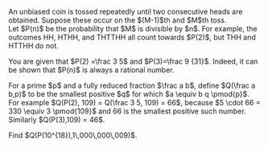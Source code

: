 <p>
An unbiased coin is tossed repeatedly until two consecutive heads are obtained. Suppose these occur on the $(M-1)$th and $M$th toss.<br />
Let $P(n)$ be the probability that $M$ is divisible by $n$. For example, the outcomes HH, HTHH, and THTTHH all count towards $P(2)$, but THH and HTTHH do not.</p>
<p>
You are given that $P(2) =\frac 3 5$ and $P(3)=\frac 9  {31}$. Indeed, it can be shown that $P(n)$ is always a rational number.</p>
<p>
For a prime $p$ and a fully reduced fraction $\frac a b$, define $Q(\frac a b,p)$ to be the smallest positive $q$ for which $a \equiv b q \pmod{p}$.<br />
For example $Q(P(2), 109) = Q(\frac 3 5, 109) = 66$, because $5 \cdot 66 = 330 \equiv 3 \pmod{109}$ and 66 is the smallest positive such number.<br />
Similarly $Q(P(3),109) = 46$.</p>
<p>
Find $Q(P(10^{18}),1\,000\,000\,009)$.</p>
